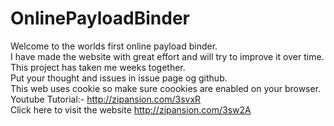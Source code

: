 # OnlinePayloadBinder
Welcome to the worlds first online payload binder.  
I have made the website with great effort and will try to improve it over time.  
This project has taken me weeks together.  
Put your thought and issues in issue page og github.  
This web uses cookie so make sure coookies are enabled on your browser.  
Youtube Tutorial:- http://zipansion.com/3svxR  
Click here to visit the website http://zipansion.com/3sw2A

